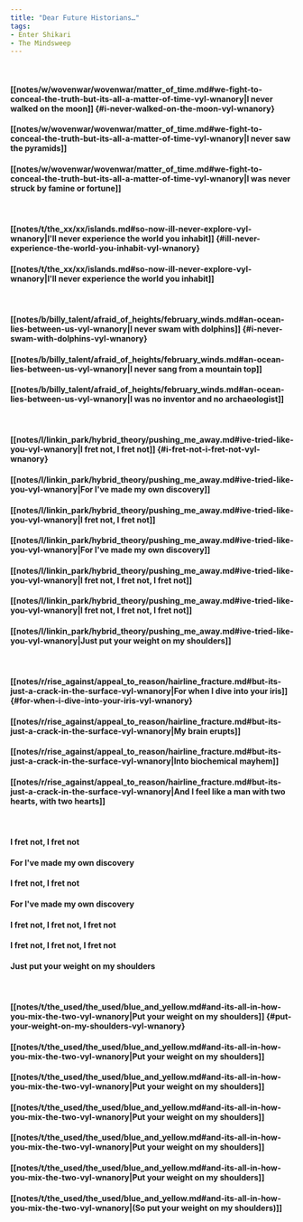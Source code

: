 ```yaml
---
title: "Dear Future Historians…"
tags:
- Enter Shikari
- The Mindsweep
---
```

&nbsp;
#### [[notes/w/wovenwar/wovenwar/matter_of_time.md#we-fight-to-conceal-the-truth-but-its-all-a-matter-of-time-vyl-wnanory|I never walked on the moon]] {#i-never-walked-on-the-moon-vyl-wnanory}
#### [[notes/w/wovenwar/wovenwar/matter_of_time.md#we-fight-to-conceal-the-truth-but-its-all-a-matter-of-time-vyl-wnanory|I never saw the pyramids]]
#### [[notes/w/wovenwar/wovenwar/matter_of_time.md#we-fight-to-conceal-the-truth-but-its-all-a-matter-of-time-vyl-wnanory|I was never struck by famine or fortune]]
&nbsp;
#### [[notes/t/the_xx/xx/islands.md#so-now-ill-never-explore-vyl-wnanory|I'll never experience the world you inhabit]] {#ill-never-experience-the-world-you-inhabit-vyl-wnanory}
#### [[notes/t/the_xx/xx/islands.md#so-now-ill-never-explore-vyl-wnanory|I'll never experience the world you inhabit]]
&nbsp;
#### [[notes/b/billy_talent/afraid_of_heights/february_winds.md#an-ocean-lies-between-us-vyl-wnanory|I never swam with dolphins]] {#i-never-swam-with-dolphins-vyl-wnanory}
#### [[notes/b/billy_talent/afraid_of_heights/february_winds.md#an-ocean-lies-between-us-vyl-wnanory|I never sang from a mountain top]]
#### [[notes/b/billy_talent/afraid_of_heights/february_winds.md#an-ocean-lies-between-us-vyl-wnanory|I was no inventor and no archaeologist]]
&nbsp;
#### [[notes/l/linkin_park/hybrid_theory/pushing_me_away.md#ive-tried-like-you-vyl-wnanory|I fret not, I fret not]] {#i-fret-not-i-fret-not-vyl-wnanory}
#### [[notes/l/linkin_park/hybrid_theory/pushing_me_away.md#ive-tried-like-you-vyl-wnanory|For I've made my own discovery]]
#### [[notes/l/linkin_park/hybrid_theory/pushing_me_away.md#ive-tried-like-you-vyl-wnanory|I fret not, I fret not]]
#### [[notes/l/linkin_park/hybrid_theory/pushing_me_away.md#ive-tried-like-you-vyl-wnanory|For I've made my own discovery]]
#### [[notes/l/linkin_park/hybrid_theory/pushing_me_away.md#ive-tried-like-you-vyl-wnanory|I fret not, I fret not, I fret not]]
#### [[notes/l/linkin_park/hybrid_theory/pushing_me_away.md#ive-tried-like-you-vyl-wnanory|I fret not, I fret not, I fret not]]
#### [[notes/l/linkin_park/hybrid_theory/pushing_me_away.md#ive-tried-like-you-vyl-wnanory|Just put your weight on my shoulders]]
&nbsp;
#### [[notes/r/rise_against/appeal_to_reason/hairline_fracture.md#but-its-just-a-crack-in-the-surface-vyl-wnanory|For when I dive into your iris]] {#for-when-i-dive-into-your-iris-vyl-wnanory}
#### [[notes/r/rise_against/appeal_to_reason/hairline_fracture.md#but-its-just-a-crack-in-the-surface-vyl-wnanory|My brain erupts]]
#### [[notes/r/rise_against/appeal_to_reason/hairline_fracture.md#but-its-just-a-crack-in-the-surface-vyl-wnanory|Into biochemical mayhem]]
#### [[notes/r/rise_against/appeal_to_reason/hairline_fracture.md#but-its-just-a-crack-in-the-surface-vyl-wnanory|And I feel like a man with two hearts, with two hearts]]
&nbsp;
#### I fret not, I fret not
#### For I've made my own discovery
#### I fret not, I fret not
#### For I've made my own discovery
#### I fret not, I fret not, I fret not
#### I fret not, I fret not, I fret not
#### Just put your weight on my shoulders
&nbsp;
#### [[notes/t/the_used/the_used/blue_and_yellow.md#and-its-all-in-how-you-mix-the-two-vyl-wnanory|Put your weight on my shoulders]] {#put-your-weight-on-my-shoulders-vyl-wnanory}
#### [[notes/t/the_used/the_used/blue_and_yellow.md#and-its-all-in-how-you-mix-the-two-vyl-wnanory|Put your weight on my shoulders]]
#### [[notes/t/the_used/the_used/blue_and_yellow.md#and-its-all-in-how-you-mix-the-two-vyl-wnanory|Put your weight on my shoulders]]
#### [[notes/t/the_used/the_used/blue_and_yellow.md#and-its-all-in-how-you-mix-the-two-vyl-wnanory|Put your weight on my shoulders]]
#### [[notes/t/the_used/the_used/blue_and_yellow.md#and-its-all-in-how-you-mix-the-two-vyl-wnanory|Put your weight on my shoulders]]
#### [[notes/t/the_used/the_used/blue_and_yellow.md#and-its-all-in-how-you-mix-the-two-vyl-wnanory|Put your weight on my shoulders]]
#### [[notes/t/the_used/the_used/blue_and_yellow.md#and-its-all-in-how-you-mix-the-two-vyl-wnanory|(So put your weight on my shoulders)]]
